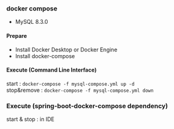 ### docker compose 

- MySQL 8.3.0

#### Prepare
- Install Docker Desktop or Docker Engine 
- Install docker-compose

#### Execute (Command Line Interface)
start : `docker-compose -f mysql-compose.yml up -d`  
stop&remove : `docker-compose -f mysql-compose.yml down`

### Execute (spring-boot-docker-compose dependency)
start & stop : in IDE
